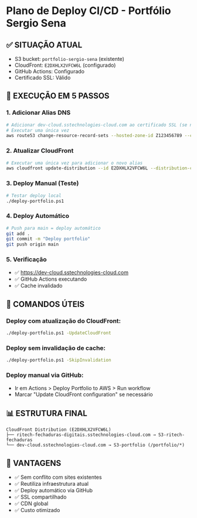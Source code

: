 # Plano de Deploy CI/CD - Portfólio Sergio Sena

## ✅ SITUAÇÃO ATUAL
- S3 bucket: `portfolio-sergio-sena` (existente)
- CloudFront: `E2DXHLX2VFCW6L` (configurado)
- GitHub Actions: Configurado
- Certificado SSL: Válido

## 🎯 EXECUÇÃO EM 5 PASSOS

### 1. **Adicionar Alias DNS**
```bash
# Adicionar dev-cloud.sstechnologies-cloud.com ao certificado SSL (se necessário)
# Executar uma única vez
aws route53 change-resource-record-sets --hosted-zone-id Z123456789 --change-batch file://aws/dns-portfolio.json
```

### 2. **Atualizar CloudFront**
```bash
# Executar uma única vez para adicionar o novo alias
aws cloudfront update-distribution --id E2DXHLX2VFCW6L --distribution-config file://aws/update-cloudfront.json
```

### 3. **Deploy Manual (Teste)**
```bash
# Testar deploy local
./deploy-portfolio.ps1
```

### 4. **Deploy Automático**
```bash
# Push para main = deploy automático
git add .
git commit -m "Deploy portfolio"
git push origin main
```

### 5. **Verificação**
- ✅ https://dev-cloud.sstechnologies-cloud.com
- ✅ GitHub Actions executando
- ✅ Cache invalidado

## 🔧 COMANDOS ÚTEIS

### Deploy com atualização do CloudFront:
```bash
./deploy-portfolio.ps1 -UpdateCloudFront
```

### Deploy sem invalidação de cache:
```bash
./deploy-portfolio.ps1 -SkipInvalidation
```

### Deploy manual via GitHub:
- Ir em Actions > Deploy Portfolio to AWS > Run workflow
- Marcar "Update CloudFront configuration" se necessário

## 📊 ESTRUTURA FINAL
```
CloudFront Distribution (E2DXHLX2VFCW6L)
├── ritech-fechaduras-digitais.sstechnologies-cloud.com → S3-ritech-fechaduras
└── dev-cloud.sstechnologies-cloud.com → S3-portfolio (/portfolio/*)
```

## 🚀 VANTAGENS
- ✅ Sem conflito com sites existentes
- ✅ Reutiliza infraestrutura atual
- ✅ Deploy automático via GitHub
- ✅ SSL compartilhado
- ✅ CDN global
- ✅ Custo otimizado